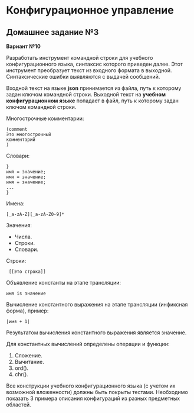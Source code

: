# Конфигурационное управление

## Домашнее задание №3

**Вариант №10**

Разработать инструмент командной строки для учебного конфигурационного языка, синтаксис которого приведен далее. Этот инструмент преобразует текст из входного формата в выходной. Синтаксические ошибки выявляются с выдачей сообщений.

Входной текст на языке **json** принимается из файла, путь к которому задан ключом командной строки. Выходной текст на **учебном конфигурационном языке** попадает в файл, путь к которому задан ключом командной строки. 

Многострочные комментарии:
```
(comment 
Это многострочный 
комментарий 
) 
```

Словари:
```
} 
имя = значение; 
имя = значение; 
имя = значение;
...
}
```

Имена:
```
[_a-zA-Z][_a-zA-Z0-9]* 
```

Значения:

* Числа.
* Строки.
* Словари.


Строки:
```
 [[Это строка]]
```

Объявление константы на этапе трансляции:
```
имя is значение
```
Вычисление константного выражения на этапе трансляции (инфиксная форма), пример:
```
|имя + 1|
```
Результатом вычисления константного выражения является значение.

Для константных вычислений определены операции и функции:

1. Сложение. 
2. Вычитание. 
3. ord(). 
4. chr(). 

Все конструкции учебного конфигурационного языка (с учетом их возможной вложенности) должны быть покрыты тестами. Необходимо показать 3 примера описания конфигураций из разных предметных областей.
